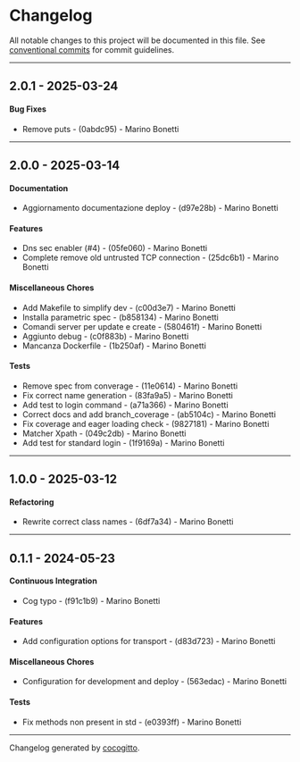 # Changelog
All notable changes to this project will be documented in this file. See [conventional commits](https://www.conventionalcommits.org/) for commit guidelines.

- - -
## 2.0.1 - 2025-03-24
#### Bug Fixes
- Remove puts - (0abdc95) - Marino Bonetti

- - -

## 2.0.0 - 2025-03-14
#### Documentation
- Aggiornamento documentazione deploy - (d97e28b) - Marino Bonetti
#### Features
- Dns sec enabler (#4) - (05fe060) - Marino Bonetti
- Complete remove old untrusted TCP connection - (25dc6b1) - Marino Bonetti
#### Miscellaneous Chores
- Add Makefile to simplify dev - (c00d3e7) - Marino Bonetti
- Installa parametric spec - (b858134) - Marino Bonetti
- Comandi server per update e create - (580461f) - Marino Bonetti
- Aggiunto debug - (c0f883b) - Marino Bonetti
- Mancanza Dockerfile - (1b250af) - Marino Bonetti
#### Tests
- Remove spec from converage - (11e0614) - Marino Bonetti
- Fix correct name generation - (83fa9a5) - Marino Bonetti
- Add test to login command - (a71a366) - Marino Bonetti
- Correct docs and add branch_coverage - (ab5104c) - Marino Bonetti
- Fix coverage and eager loading check - (9827181) - Marino Bonetti
- Matcher Xpath - (049c2db) - Marino Bonetti
- Add test for standard login - (1f9169a) - Marino Bonetti

- - -

## 1.0.0 - 2025-03-12
#### Refactoring
- Rewrite correct class names - (6df7a34) - Marino Bonetti

- - -

## 0.1.1 - 2024-05-23
#### Continuous Integration
- Cog typo - (f91c1b9) - Marino Bonetti
#### Features
- Add configuration options for transport - (d83d723) - Marino Bonetti
#### Miscellaneous Chores
- Configuration for development and deploy - (563edac) - Marino Bonetti
#### Tests
- Fix methods non present in std - (e0393ff) - Marino Bonetti

- - -

Changelog generated by [cocogitto](https://github.com/cocogitto/cocogitto).